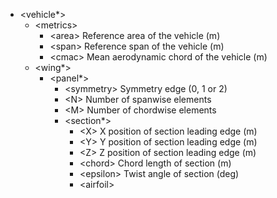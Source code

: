 - \<vehicle*\>
	- \<metrics\>
		- \<area\> Reference area of the vehicle (m)
		- \<span\> Reference span of the vehicle (m)
		- \<cmac\> Mean aerodynamic chord of the vehicle (m)
	- \<wing*\>
		- \<panel*\>
			- \<symmetry\> Symmetry edge (0, 1 or 2)
			- \<N\> Number of spanwise elements
			- \<M\> Number of chordwise elements
			- \<section*\>
				- \<X\> X position of section leading edge (m)
				- \<Y\> Y position of section leading edge (m)
				- \<Z\> Z position of section leading edge (m)
				- \<chord\> Chord length of section (m)
				- \<epsilon\> Twist angle of section (deg)
				- \<airfoil\>

